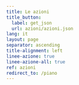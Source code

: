 ```yaml
---
title: Le azioni
title_button:
  label: get_json
  url: azioni/azioni.json
lang: it
layout: page
separator: ascending
title-alignment: left
linee-azione: true
linee-azione-all: true
ref: azioni
redirect_to: /piano
---
```

